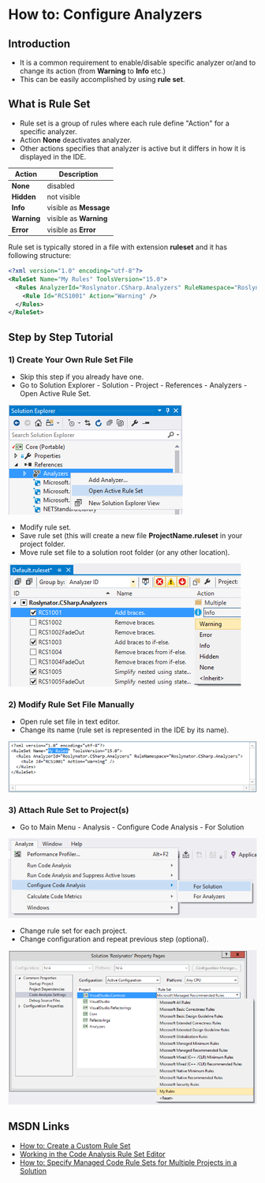﻿# How to: Configure Analyzers

## Introduction

* It is a common requirement to enable/disable specific analyzer or/and to change its action (from **Warning** to **Info** etc.)
* This can be easily accomplished by using **rule set**.

## What is Rule Set

* Rule set is a group of rules where each rule define "Action" for a specific analyzer.
* Action **None** deactivates analyzer.
* Other actions specifies that analyzer is active but it differs in how it is displayed in the IDE.
  
Action | Description
--- | ---
**None** | disabled
**Hidden** | not visible
**Info** | visible as **Message**
**Warning** | visible as **Warning**
**Error** | visible as **Error**

Rule set is typically stored in a file with extension **ruleset** and it has following structure:

```xml
<?xml version="1.0" encoding="utf-8"?>
<RuleSet Name="My Rules" ToolsVersion="15.0">
  <Rules AnalyzerId="Roslynator.CSharp.Analyzers" RuleNamespace="Roslynator.CSharp.Analyzers">
    <Rule Id="RCS1001" Action="Warning" />
  </Rules>
</RuleSet>
```

## Step by Step Tutorial

### 1) Create Your Own Rule Set File

* Skip this step if you already have one.
* Go to Solution Explorer - Solution - Project - References - Analyzers - Open Active Rule Set.

![Open Active Rule Set](/images/OpenActiveRuleSet.png)

* Modify rule set.
* Save rule set (this will create a new file **ProjectName.ruleset** in your project folder.
* Move rule set file to a solution root folder (or any other location).

![Rule Set Editor](/images/RuleSetEditor.png)

### 2) Modify Rule Set File Manually

* Open rule set file in text editor.
* Change its name (rule set is represented in the IDE by its name).

![Edit Rule Set File](/images/EditRuleSetFile.png)

### 3) Attach Rule Set to Project(s)

* Go to Main Menu - Analysis - Configure Code Analysis - For Solution

![Configure Code Analysis for Solution](/images/ConfigureCodeAnalysisForSolution.png)

* Change rule set for each project.
* Change configuration and repeat previous step (optional).

![Code Analysis Settings](/images/CodeAnalysisSettings.png)

## MSDN Links

* [How to: Create a Custom Rule Set](https://msdn.microsoft.com/en-us/library/dd264974.aspx)
* [Working in the Code Analysis Rule Set Editor](https://msdn.microsoft.com/en-us/library/dd380626.aspx)
* [How to: Specify Managed Code Rule Sets for Multiple Projects in a Solution](https://msdn.microsoft.com/en-us/library/dd465181.aspx)